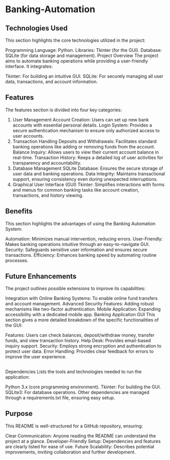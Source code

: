 # Banking-Automation
## Technologies Used
This section highlights the core technologies utilized in the project:

Programming Language: Python.
Libraries: Tkinter (for the GUI).
Database: SQLite (for data storage and management).
Project Overview
The project aims to automate banking operations while providing a user-friendly interface. It integrates:

Tkinter: For building an intuitive GUI.
SQLite: For securely managing all user data, transactions, and account information.

## Features
The features section is divided into four key categories:

1. User Management
Account Creation: Users can set up new bank accounts with essential personal details.
Login System: Provides a secure authentication mechanism to ensure only authorized access to user accounts.
2. Transaction Handling
Deposits and Withdrawals: Facilitates standard banking operations like adding or removing funds from the account.
Balance Inquiry: Allows users to view their current account balance in real-time.
Transaction History: Keeps a detailed log of user activities for transparency and accountability.
3. Database Management
SQLite Database: Ensures the secure storage of user data and banking operations.
Data Integrity: Maintains transactional support, ensuring consistency even during unexpected interruptions.
4. Graphical User Interface (GUI)
Tkinter: Simplifies interactions with forms and menus for common banking tasks like account creation, transactions, and history viewing.

## Benefits
This section highlights the advantages of using the Banking Automation System:

Automation: Minimizes manual intervention, reducing errors.
User-Friendly: Makes banking operations intuitive through an easy-to-navigate GUI.
Security: Safeguards sensitive user information and ensures secure transactions.
Efficiency: Enhances banking speed by automating routine processes.

## Future Enhancements
The project outlines possible extensions to improve its capabilities:

Integration with Online Banking Systems: To enable online fund transfers and account management.
Advanced Security Features: Adding robust mechanisms like two-factor authentication.
Mobile Application: Expanding accessibility with a dedicated mobile app.
Banking Application GUI
This section gives a more detailed breakdown of the specific functionalities of the GUI:

Features: Users can check balances, deposit/withdraw money, transfer funds, and view transaction history.
Help Desk: Provides email-based inquiry support.
Security: Employs strong encryption and authentication to protect user data.
Error Handling: Provides clear feedback for errors to improve the user experience.
## 
Dependencies
Lists the tools and technologies needed to run the application:

Python 3.x (core programming environment).
Tkinter: For building the GUI.
SQLite3: For database operations.
Other dependencies are managed through a requirements.txt file, ensuring easy setup.

## Purpose
This README is well-structured for a GitHub repository, ensuring:

Clear Communication: Anyone reading the README can understand the project at a glance.
Developer-Friendly Setup: Dependencies and features are clearly listed for ease of use.
Future Scalability: Describes potential improvements, inviting collaboration and further development.
